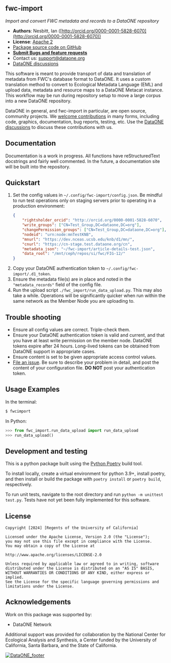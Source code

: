 ## fwc-import
*Import and convert FWC metadata and records to a DataONE repository*

- **Authors**: Nesbitt, Ian ([http://orcid.org/0000-0001-5828-6070](http://orcid.org/0000-0001-5828-6070))
- **License**: [Apache 2](http://opensource.org/licenses/Apache-2.0)
- [Package source code on GitHub](https://github.com/DataONEorg/fwc-import)
- [**Submit Bugs and feature requests**](https://github.com/DataONEorg/fwc-import/issues)
- Contact us: support@dataone.org
- [DataONE discussions](https://github.com/DataONEorg/dataone/discussions)

This software is meant to provide transport of data and translation of metadata from FWC's database format to DataONE. It uses a custom translation method to convert to Ecological Metadata Language (EML) and upload data, metadata and resource maps to a DataONE Metacat instance. This workflow may be run during repository setup to move a large corpus into a new DataONE repository.

DataONE in general, and fwc-import in particular, are open source, community projects.  We [welcome contributions](./CONTRIBUTING.md) in many forms, including code, graphics, documentation, bug reports, testing, etc.  Use the [DataONE discussions](https://github.com/DataONEorg/dataone/discussions) to discuss these contributions with us.


## Documentation

Documentation is a work in progress. All functions have reStructuredText docstrings and fairly well commented. In the future, a documentation site will be built into the repository.

## Quickstart

1. Set the config values in `~/.config/fwc-import/config.json`. Be mindful to run test operations only on staging servers prior to operating in a production environment:
    ```json
    {
        "rightsholder_orcid": "http://orcid.org/0000-0001-5828-6070",
        "write_groups": ["CN=Test_Group,DC=dataone,DC=org"],
        "changePermission_groups": ["CN=Test_Group,DC=dataone,DC=org"],
        "nodeid": "urn:node:mnTestKNB",
        "mnurl": "https://dev.nceas.ucsb.edu/knb/d1/mn/",
        "cnurl": "https://cn-stage.test.dataone.org/cn",
        "metadata_json": "~/fwc-import/article-details-test.json",
        "data_root": "/mnt/ceph/repos/si/fwc/FIG-12/"
    }
    ```
2. Copy your DataONE authentication token to `~/.config/fwc-import/.d1_token`.
3. Ensure the metadata file(s) are in place and noted in the `"metadata_records"` field of the config file.
4. Run the upload script `./fwc_import/run_data_upload.py`. This may also take a while. Operations will be significantly quicker when run within the same network as the Member Node you are uploading to.

## Trouble shooting

- Ensure all config values are correct. Triple-check them.
- Ensure your DataONE authentication token is valid and current, and that you have at least write permission on the member node. DataONE tokens expire after 24 hours. Long-lived tokens can be obtained from DataONE support in appropriate cases.
- Ensure content is set to be given appropriate access control values.
- [File an issue](https://github.com/DataONEorg/fwc-import/issues). Be sure to describe your problem in detail, and post the content of your configuration file. **DO NOT** post your authentication token.

## Usage Examples

In the terminal:

```bash
$ fwcimport
```

In Python:

```py
>>> from fwc_import.run_data_upload import run_data_upload
>>> run_data_upload()
```

## Development and testing

This is a python package built using the [Python Poetry](https://python-poetry.org) build tool.

To install locally, create a virtual environment for python 3.9+, 
install poetry, and then install or build the package with `poetry install` or `poetry build`, respectively.

To run unit tests, navigate to the root directory and run `python -m unittest test.py`.
Tests have not yet been fully implemented for this software.

## License
```
Copyright [2024] [Regents of the University of California]

Licensed under the Apache License, Version 2.0 (the "License");
you may not use this file except in compliance with the License.
You may obtain a copy of the License at

http://www.apache.org/licenses/LICENSE-2.0

Unless required by applicable law or agreed to in writing, software
distributed under the License is distributed on an "AS IS" BASIS,
WITHOUT WARRANTIES OR CONDITIONS OF ANY KIND, either express or implied.
See the License for the specific language governing permissions and
limitations under the License.
```

## Acknowledgements
Work on this package was supported by:

- DataONE Network

Additional support was provided for collaboration by the National Center for Ecological Analysis and Synthesis, a Center funded by the University of California, Santa Barbara, and the State of California.

[![DataONE_footer](https://user-images.githubusercontent.com/6643222/162324180-b5cf0f5f-ae7a-4ca6-87c3-9733a2590634.png)](https://dataone.org)
